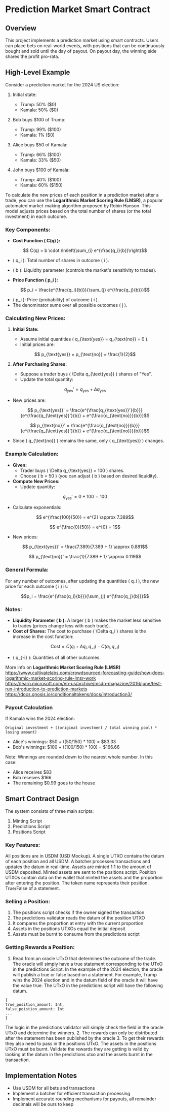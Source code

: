 # Prediction Market Smart Contract

## Overview

This project implements a prediction market using smart contracts. Users can place bets on real-world events, with positions that can be continuously bought and sold until the day of payout. On payout day, the winning side shares the profit pro-rata.

## High-Level Example

Consider a prediction market for the 2024 US election:

1. Initial state:
   - Trump: 50% ($0)
   - Kamala: 50% ($0)

2. Bob buys $100 of Trump:
   - Trump: 99% ($100)
   - Kamala: 1% ($0)

3. Alice buys $50 of Kamala:
   - Trump: 66% ($100)
   - Kamala: 33% ($50)

4. John buys $100 of Kamala:
   - Trump: 40% ($100)
   - Kamala: 60% ($150)

To calculate the new prices of each position in a prediction market after a trade, you can use the **Logarithmic Market Scoring Rule (LMSR)**, a popular automated market-making algorithm proposed by Robin Hanson. This model adjusts prices based on the total number of shares (or the total investment) in each outcome.

### **Key Components:**

- **Cost Function \( C(q) \):**

```math
  C(q) = b \cdot \ln\left(\sum_{i} e^{\frac{q_i}{b}}\right)
```

  - \( q_i \): Total number of shares in outcome \( i \).
  - \( b \): Liquidity parameter (controls the market's sensitivity to trades).

- **Price Function \( p_i \):**

```math
  p_i = \frac{e^{\frac{q_i}{b}}}{\sum_{j} e^{\frac{q_j}{b}}}
```

  - \( p_i \): Price (probability) of outcome \( i \).
  - The denominator sums over all possible outcomes \( j \).

### **Calculating New Prices:**

1. **Initial State:**

   - Assume initial quantities \( q_{\text{yes}} = q_{\text{no}} = 0 \).
   - Initial prices are:
```math
     p_{\text{yes}} = p_{\text{no}} = \frac{1}{2}
```

2. **After Purchasing Shares:**

   - Suppose a trader buys \( \Delta q_{\text{yes}} \) shares of "Yes".
   - Update the total quantity:
```math
     q_{\text{yes}}' = q_{\text{yes}} + \Delta q_{\text{yes}}
```
   - New prices are:
```math
     p_{\text{yes}}' = \frac{e^{\frac{q_{\text{yes}}'}{b}}}{e^{\frac{q_{\text{yes}}'}{b}} + e^{\frac{q_{\text{no}}}{b}}}
```
```math
     p_{\text{no}}' = \frac{e^{\frac{q_{\text{no}}}{b}}}{e^{\frac{q_{\text{yes}}'}{b}} + e^{\frac{q_{\text{no}}}{b}}}
```
   - Since \( q_{\text{no}} \) remains the same, only \( q_{\text{yes}} \) changes.

### **Example Calculation:**

- **Given:**
  - Trader buys \( \Delta q_{\text{yes}} = 100 \) shares.
  - Choose \( b = 50 \) (you can adjust \( b \) based on desired liquidity).
- **Compute New Prices:**
  - Update quantity:
```math
    q_{\text{yes}}' = 0 + 100 = 100
```
  - Calculate exponentials:
```math
    e^{\frac{100}{50}} = e^{2} \approx 7.389
```
```math
    e^{\frac{0}{50}} = e^{0} = 1
```
  - New prices:
```math
    p_{\text{yes}}' = \frac{7.389}{7.389 + 1} \approx 0.881
```
```math
    p_{\text{no}}' = \frac{1}{7.389 + 1} \approx 0.119
```

### **General Formula:**

For any number of outcomes, after updating the quantities \( q_i \), the new price for each outcome \( i \) is:

```math
p_i = \frac{e^{\frac{q_i}{b}}}{\sum_{j} e^{\frac{q_j}{b}}}
```

### **Notes:**

- **Liquidity Parameter \( b \):** A larger \( b \) makes the market less sensitive to trades (prices change less with each trade).
- **Cost of Shares:** The cost to purchase \( \Delta q_i \) shares is the increase in the cost function:
```math
  \text{Cost} = C(q_i + \Delta q_i, q_{-i}) - C(q_i, q_{-i})
```
  - \( q_{-i} \): Quantities of all other outcomes.


More info on **Logarithmic Market Scoring Rule (LMSR)**
https://www.cultivatelabs.com/crowdsourced-forecasting-guide/how-does-logarithmic-market-scoring-rule-lmsr-work <br>
https://learn.microsoft.com/en-us/archive/msdn-magazine/2016/june/test-run-introduction-to-prediction-markets  <br>
https://docs.gnosis.io/conditionaltokens/docs/introduction3/  <br>
### Payout Calculation

If Kamala wins the 2024 election:

```
Original investment + ((original investment / total winning pool) * losing amount)
```

- Alice's winnings: $50 + ((50/150) * 100) = $83.33
- Bob's winnings: $100 + ((100/150) * 100) = $166.66

Note: Winnings are rounded down to the nearest whole number. In this case:
- Alice receives $83
- Bob receives $166
- The remaining $0.99 goes to the house

## Smart Contract Design

The system consists of three main scripts:

1. Minting Script
2. Predictions Script
3. Positions Script

### Key Features:

All positions are in USDM (USD Mockup). A single UTXO contains the datum of each position and all USDM. A batcher processes transactions and updates the datum in real-time. Assets are minted 1:1 to the amount of USDM deposited. Minted assets are sent to the positions script. Position UTXOs contain data on the wallet that minted the assets and the proportion after entering the position. The token name represents their position. True/False of a statement. 


### Selling a Position:

1. The positions script checks if the owner signed the transaction
2. The predictions validator reads the datum of the position UTXO
3. It compares the proportion at entry with the current proportion
4. Assets in the positions UTXOs equal the initial deposit
5. Assets must be burnt to consume from the predictions script

### Getting Rewards a Position:

1. Read from an oracle UTxO that determines the outcome of the trade. The oracle will simply have a true statement corresponding to the UTxO in the predictions Script. In the example of the 2024 election, the oracle will publish a true or false based on a statement. For example, Trump wins the 2024 election and in the datum field of the oracle it will have the value true. The UTxO in the predictions script will have the following datum. 
```
{
true_position_amount: Int, 
false_poistion_amount: Int
...
}
```
The logic in the predictions validator will simply check the field in the oracle UTxO and determine the winners. 
2. The rewards can only be distributed after the statement has been published by the oracle
3. To get their rewards they also need to pass in the positions UTxO. The assets in the positions UTxO must be burnt. Validate the rewards they are getting is valid by looking at the datum in the predictions utxo and the assets burnt in the transaction. 


## Implementation Notes

- Use USDM for all bets and transactions
- Implement a batcher for efficient transaction processing
- Implement accurate rounding mechanisms for payouts, all remainder decimals will be ours to keep
